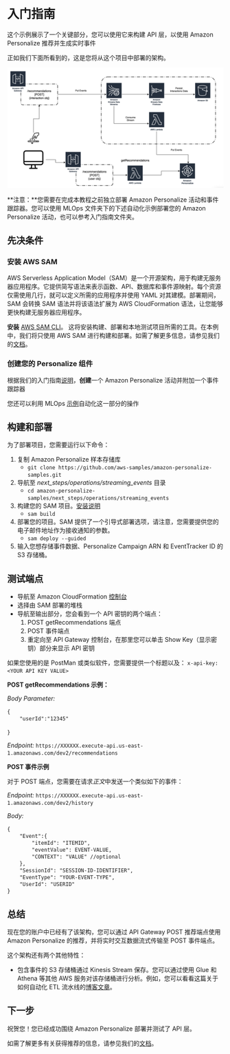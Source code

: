 # 入门指南

这个示例展示了一个关键部分，您可以使用它来构建 API 层，以使用 Amazon Personalize 推荐并生成实时事件

正如我们下面所看到的，这是您将从这个项目中部署的架构。

![Architecture Diagram](images/architecture.png)

**注意：**您需要在完成本教程之前独立部署 Amazon Personalize 活动和事件跟踪器。您可以使用 MLOps 文件夹下的下述自动化示例部署您的 Amazon Personalize 活动，也可以参考入门指南文件夹。

## 先决条件

### 安装 AWS SAM

AWS Serverless Application Model（SAM）是一个开源架构，用于构建无服务器应用程序。它提供简写语法来表示函数、API、数据库和事件源映射。每个资源仅需使用几行，就可以定义所需的应用程序并使用 YAML 对其建模。部署期间，SAM 会转换 SAM 语法并将该语法扩展为 AWS CloudFormation 语法，让您能够更快构建无服务器应用程序。

**安装** [AWS SAM CLI](https://docs.aws.amazon.com/serverless-application-model/latest/developerguide/serverless-sam-cli-install.html)。
这将安装构建、部署和本地测试项目所需的工具。在本例中，我们将只使用 AWS SAM 进行构建和部署。如需了解更多信息，请参见我们的[文档](https://docs.aws.amazon.com/serverless-application-model/latest/developerguide/what-is-sam.html)。

### 创建您的 Personalize 组件 

根据我们的入门指南[说明](https://github.com/aws-samples/amazon-personalize-samples/tree/master/getting_started)，**创建**一个 Amazon Personalize 活动并附加一个事件跟踪器

您还可以利用 MLOps [示例](https://github.com/aws-samples/amazon-personalize-samples/tree/master/next_steps/operations/ml_ops)自动化这一部分的操作

## 构建和部署

为了部署项目，您需要运行以下命令：

1. 复制 Amazon Personalize 样本存储库
    - `git clone https://github.com/aws-samples/amazon-personalize-samples.git`
2. 导航至 *next_steps/operations/streaming_events* 目录
    - `cd amazon-personalize-samples/next_steps/operations/streaming_events`
3. 构建您的 SAM 项目。[安装说明](https://docs.aws.amazon.com/serverless-application-model/latest/developerguide/serverless-sam-cli-install.html)
    - `sam build`
4. 部署您的项目。SAM 提供了一个引导式部署选项，请注意，您需要提供您的电子邮件地址作为接收通知的参数。
    - `sam deploy --guided`
5. 输入您想存储事件数据、Personalize Campaign ARN 和 EventTracker ID 的 S3 存储桶。

## 测试端点

- 导航至 Amazon CloudFormation [控制台](https://console.aws.amazon.com/cloudformation/home?region=us-east-1)
- 选择由 SAM 部署的堆栈
- 导航至输出部分，您会看到一个 API 密钥的两个端点：
    1. POST getRecommendations 端点
    2. POST 事件端点
    3. 重定向至 API Gateway 控制台，在那里您可以单击 Show Key（显示密钥）部分来显示 API 密钥

如果您使用的是 PostMan 或类似软件，您需要提供一个标题以及：
`x-api-key: <YOUR API KEY VALUE>`

**POST getRecommendations 示例：**

*Body Parameter:*
```
{
    "userId":"12345"
    
}
```

*Endpoint:* `https://XXXXXX.execute-api.us-east-1.amazonaws.com/dev2/recommendations`


**POST 事件示例**

对于 POST 端点，您需要在请求*正文*中发送一个类似如下的事件：

*Endpoint:* `https://XXXXXX.execute-api.us-east-1.amazonaws.com/dev2/history`

*Body:*
```
{
    "Event":{
        "itemId": "ITEMID",
        "eventValue": EVENT-VALUE,
        "CONTEXT": "VALUE" //optional
    },
    "SessionId": "SESSION-ID-IDENTIFIER",
    "EventType": "YOUR-EVENT-TYPE",
    "UserId": "USERID"
}
```

## 总结

现在您的账户中已经有了该架构，您可以通过 API Gateway POST 推荐端点使用 Amazon Personalize 的推荐，并将实时交互数据流式传输至 POST 事件端点。

这个架构还有两个其他特性：

- 包含事件的 S3 存储桶通过 Kinesis Stream 保存。您可以通过使用 Glue 和 Athena 等其他 AWS 服务对该存储桶进行分析。例如，您可以看看这篇关于如何自动化 ETL 流水线的[博客文章](https://aws.amazon.com/blogs/big-data/build-and-automate-a-serverless-data-lake-using-an-aws-glue-trigger-for-the-data-catalog-and-etl-jobs/)。



## 下一步

祝贺您！您已经成功围绕 Amazon Personalize 部署并测试了 API 层。

如需了解更多有关获得推荐的信息，请参见我们的[文档](https://docs.aws.amazon.com/personalize/latest/dg/getting-recommendations.html)。

